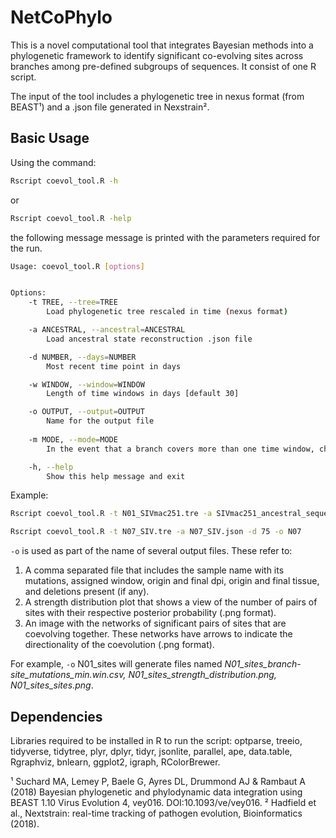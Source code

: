 # NetCoPhylo

This is a novel computational tool that integrates Bayesian methods into a phylogenetic framework to identify significant co-evolving sites across branches among pre-defined subgroups of sequences. It consist of one R script.

The input of the tool includes a phylogenetic tree in nexus format (from BEAST¹) and a .json file generated in Nexstrain².

## Basic Usage

Using the command:
```sh
Rscript coevol_tool.R -h 
```
or 
```sh
Rscript coevol_tool.R -help
```
the following message message is printed with the parameters required for the run.
```sh
Usage: coevol_tool.R [options]


Options:
	-t TREE, --tree=TREE
		Load phylogenetic tree rescaled in time (nexus format)

	-a ANCESTRAL, --ancestral=ANCESTRAL
		Load ancestral state reconstruction .json file

	-d NUMBER, --days=NUMBER
		Most recent time point in days

	-w WINDOW, --window=WINDOW
		Length of time windows in days [default 30]

	-o OUTPUT, --output=OUTPUT
		Name for the output file
		
	-m MODE, --mode=MODE
		In the event that a branch covers more than one time window, choose if analysis will be done by assigning these branches to their minimum or maximum window. Choose 1 for minimum window or 2 for maximum window.

	-h, --help
		Show this help message and exit
```				

Example:
```sh
Rscript coevol_tool.R -t N01_SIVmac251.tre -a SIVmac251_ancestral_sequences.json -d 300 -w 50 -o N01_sites
```
```sh
Rscript coevol_tool.R -t N07_SIV.tre -a N07_SIV.json -d 75 -o N07
```
```-o``` is used as part of the name of several output files. These refer to:

1) A comma separated file that includes the sample name with its mutations, assigned window, origin and final dpi, origin and final tissue, and deletions present (if any).
2) A strength distribution plot that shows a view of the number of pairs of sites with their respective posterior probability (.png format).
3) An image with the networks of significant pairs of sites that are coevolving together. These networks have arrows to indicate the directionality of the coevolution (.png format).

For example, ```-o``` N01_sites will generate files named *N01_sites_branch-site_mutations_min.win.csv, N01_sites_strength_distribution.png, N01_sites_sites.png*.

## Dependencies

Libraries required to be installed in R to run the script: optparse, treeio, tidyverse, tidytree, plyr, dplyr, tidyr, jsonlite, parallel, ape, data.table, Rgraphviz, bnlearn, ggplot2, igraph, RColorBrewer.







¹ Suchard MA, Lemey P, Baele G, Ayres DL, Drummond AJ & Rambaut A (2018) Bayesian phylogenetic and phylodynamic data integration using BEAST 1.10 Virus Evolution 4, vey016. DOI:10.1093/ve/vey016.
² Hadfield et al., Nextstrain: real-time tracking of pathogen evolution, Bioinformatics (2018).		
